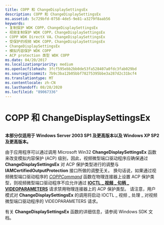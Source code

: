 ```yaml
---
title: COPP 和 ChangeDisplaySettingsEx
description: COPP 和 ChangeDisplaySettingsEx
ms.assetid: 5c729bfd-0758-4de5-9e81-a3279f8aab56
keywords:
- 复制保护 WDK COPP，ChangeDisplaySettingsEx
- 视频复制保护 WDK COPP，ChangeDisplaySettingsEx
- COPP WDK DirectX VA，ChangeDisplaySettingsEx
- 受保护的视频 WDK COPP，ChangeDisplaySettingsEx
- ChangeDisplaySettingsEx
- 模拟内容保护 WDK COPP
- ACP protection 类型 WDK COPP
ms.date: 04/20/2017
ms.localizationpriority: medium
ms.openlocfilehash: 3fcf595ebb2bb0de53fa528407a0fdc3fab029bd
ms.sourcegitcommit: 7b9c3ba12b05bbf78275395bbe3a287d2c31bcf4
ms.translationtype: MT
ms.contentlocale: zh-CN
ms.lasthandoff: 08/28/2020
ms.locfileid: "89067336"
---
```

# <a name="copp-and-changedisplaysettingsex"></a>COPP 和 ChangeDisplaySettingsEx


## <span id="ddk_copp_and_changedisplaysettingsex_gg"></span><span id="DDK_COPP_AND_CHANGEDISPLAYSETTINGSEX_GG"></span>


**本部分仅适用于 Windows Server 2003 SP1 及更高版本以及 Windows XP SP2 及更高版本。**

由于应用程序可以通过调用 Microsoft Win32 **ChangeDisplaySettingsEx** 函数来改变模拟内容保护 (ACP) 级别，因此，视频微型端口驱动程序应确保通过 **ChangeDisplaySettingsEx** 对 ACP 保护类型进行的调整与 **IAMCertifiedOutputProtection** 接口所做的调整无关。 换句话说，如果通过视频微型端口驱动程序的 [*COPPCommand*](./coppcommand.md) 函数在物理连接器上设置 ACP 保护类型，则视频微型端口驱动程序不应允许通过 [**IOCTL \_ 视频 \_ 句柄 \_ VIDEOPARAMETERS**](/windows-hardware/drivers/ddi/ntddvdeo/ni-ntddvdeo-ioctl_video_handle_videoparameters) 请求禁用物理连接器上的 ACP 保护类型。 请注意，用户模式对 **ChangeDisplaySettingsEx** 的调用将启动 IOCTL \_ 视频 \_ 处理 \_ 对视频微型端口驱动程序的 VIDEOPARAMETERS 请求。

有关 **ChangeDisplaySettingsEx** 函数的详细信息，请参阅 Windows SDK 文档。

 

